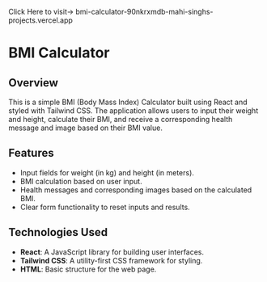 Click Here to visit-> bmi-calculator-90nkrxmdb-mahi-singhs-projects.vercel.app

# BMI Calculator

## Overview

This is a simple BMI (Body Mass Index) Calculator built using React and styled with Tailwind CSS. The application allows users to input their weight and height, calculate their BMI, and receive a corresponding health message and image based on their BMI value.

## Features

- Input fields for weight (in kg) and height (in meters).
- BMI calculation based on user input.
- Health messages and corresponding images based on the calculated BMI.
- Clear form functionality to reset inputs and results.

## Technologies Used

- **React**: A JavaScript library for building user interfaces.
- **Tailwind CSS**: A utility-first CSS framework for styling.
- **HTML**: Basic structure for the web page.
